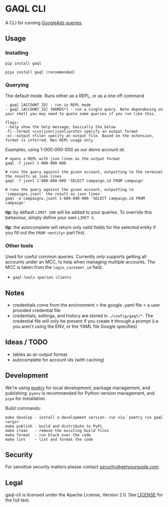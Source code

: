 # GAQL CLI

A CLI for running [GoogleAds queries](https://developers.google.com/google-ads/api/docs/query/overview).

## Usage
### Installing
```pip install gaql```

```pipx install gaql (recommended)```

### Querying
The default mode. Runs either as a REPL, or as a one off command

```
- gaql [ACCOUNT_ID] - run in REPL mode
- gaql [ACCOUNT_ID] [WORDS*] - run a single query. Note dependening on your shell you may need to quote some queries if you run like this.

flags:
--help show the help message; basically the below
-f|--format <csv|json|jsonl|proto> specify an output format
-o|--output <file> specify an output file. Based on the extension, format is inferred. Non REPL usage only
```

Examples, using 1-000-000-000 as our demo account id:
```
# opens a REPL with json lines as the output format
gaql -f jsonl 1-000-000-000

# runs the query against the given account, outputting to the terminal the results as json lines
gaql -f jsonl 1-000-000-000 'SELECT campaign.id FROM campaign'

# runs the query against the given account, outputting to 'campaigns.jsonl' the result as json lines
gaql -o campaigns.jsonl 1-000-000-000 'SELECT campaign.id FROM campaign'
```

**tip**: by default `LIMIT 100` will be added to your queries. To override this behaviour, simply define your own `LIMIT X`.

**tip**: the autocomplete will return only valid fields for the selected entity if you fill out the `FROM <entity>` part
first.

### Other tools
Used for useful common queries. Currently only supports getting all accounts under an MCC, to help when managing multiple accounts. The MCC is taken from the `login_customer_id` field.
- `gaql-tools queries clients`

## Notes
- credentials come from the environment > the google .yaml file > a user provided credential file
- credentials, settings, and history are stored in `./config/gaql/*`. The credential file will only be present if you create it through a prompt (i.e you aren't using the ENV, or the YAML file Google specifies)

## Ideas / TODO
- tables as an output format
- autocomplete for account ids (with caching)

## Development
We're using [poetry](https://github.com/python-poetry/poetry) for local development, package management, and publishing. `pyenv` is
recommended for Python version management, and `pipx` for installation.

Build commands:

```
make develop - install a development version. run via `poetry run gaql <args>`
make publish - build and distribute to PyPi
make clean   - remove the existing build files
make format  - run black over the code
make lint    - lint and format the code
```

## Security
For sensitive security matters please contact security@getyourguide.com.

## Legal
gaql-cli is licensed under the Apache License, Version 2.0. See [LICENSE](LICENSE) for the full text.


